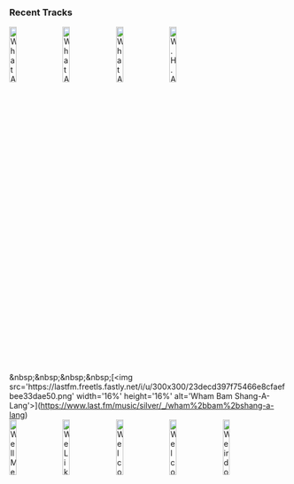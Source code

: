 ### Recent Tracks
[<img src='https://lastfm.freetls.fastly.net/i/u/300x300/2f8487731af6bd87fbb778596c7ff966.png' width='16%' height='16%' alt='What Are We Doing?'>](https://www.last.fm/music/egoism/_/what%2bare%2bwe%2bdoing%253f)&nbsp;&nbsp;&nbsp;&nbsp;[<img src='https://lastfm.freetls.fastly.net/i/u/300x300/2f8487731af6bd87fbb778596c7ff966.png' width='16%' height='16%' alt='What Are We Doing?'>](https://www.last.fm/music/egoism/_/what%2bare%2bwe%2bdoing%253f)&nbsp;&nbsp;&nbsp;&nbsp;[<img src='https://lastfm.freetls.fastly.net/i/u/300x300/0e770fdf936b589be478dd76e0029d91.png' width='16%' height='16%' alt='What Am I Becoming?'>](https://www.last.fm/music/pop%2betc/_/what%2bam%2bi%2bbecoming%253f)&nbsp;&nbsp;&nbsp;&nbsp;[<img src='https://lastfm.freetls.fastly.net/i/u/300x300/9827447520b813b6200ddc317eacb181.png' width='16%' height='16%' alt='W.H.A.T.'>](https://www.last.fm/music/trala/_/w.h.a.t.)&nbsp;&nbsp;&nbsp;&nbsp;[<img src='https://lastfm.freetls.fastly.net/i/u/300x300/23decd397f75466e8cfaefbee33dae50.png' width='16%' height='16%' alt='Wham Bam Shang-A-Lang'>](https://www.last.fm/music/silver/_/wham%2bbam%2bshang-a-lang)&nbsp;&nbsp;&nbsp;&nbsp;<br>[<img src='https://lastfm.freetls.fastly.net/i/u/300x300/9e71f52f87bdc1c6267a38e6c5f076a3.png' width='16%' height='16%' alt='Well Meet Again'>](https://www.last.fm/music/thefatrat/_/we%2527ll%2bmeet%2bagain)&nbsp;&nbsp;&nbsp;&nbsp;[<img src='https://lastfm.freetls.fastly.net/i/u/300x300/baf9bbd4efa8a94be218f16808ad7683.png' width='16%' height='16%' alt='We Like It'>](https://www.last.fm/music/computer%2bgames/_/we%2blike%2bit)&nbsp;&nbsp;&nbsp;&nbsp;[<img src='https://lastfm.freetls.fastly.net/i/u/300x300/7675defb2787ce67cd030081eb8ff77c.png' width='16%' height='16%' alt='Welcome to the Black Parade'>](https://www.last.fm/music/my%2bchemical%2bromance/_/welcome%2bto%2bthe%2bblack%2bparade)&nbsp;&nbsp;&nbsp;&nbsp;[<img src='https://lastfm.freetls.fastly.net/i/u/300x300/7429b46f36d94bdcb207ad50e9da6b56.png' width='16%' height='16%' alt='Welcome Home'>](https://www.last.fm/music/radical%2bface/_/welcome%2bhome)&nbsp;&nbsp;&nbsp;&nbsp;[<img src='https://lastfm.freetls.fastly.net/i/u/300x300/fe4d4a57ae3bb946596283d28ef6bcc3.png' width='16%' height='16%' alt='Weirdo, Pt. 2'>](https://www.last.fm/music/nombe/_/weirdo%252c%2bpt.%2b2)&nbsp;&nbsp;&nbsp;&nbsp;<br>